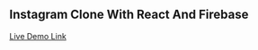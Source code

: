 ## Instagram Clone With React And Firebase

[Live Demo Link](https://instagram-clone-6efd8.web.app/)
